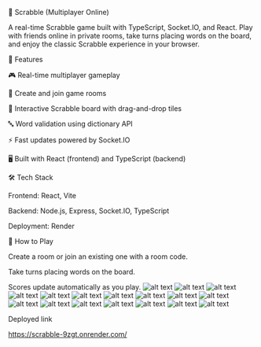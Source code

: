 
📝 Scrabble (Multiplayer Online)

A real-time Scrabble game built with TypeScript, Socket.IO, and React.
Play with friends online in private rooms, take turns placing words on the board, and enjoy the classic Scrabble experience in your browser.

🚀 Features

🎮 Real-time multiplayer gameplay

👥 Create and join game rooms

🧩 Interactive Scrabble board with drag-and-drop tiles

🔤 Word validation using dictionary API

⚡ Fast updates powered by Socket.IO

🖥️ Built with React (frontend) and TypeScript (backend)

🛠️ Tech Stack

Frontend: React, Vite

Backend: Node.js, Express, Socket.IO, TypeScript

Deployment: Render 



🎯 How to Play

Create a room or join an existing one with a room code.

Take turns placing words on the board.

Scores update automatically as you play.
![alt text](<assets/Screenshot 2025-08-24 230549.png>)
![alt text](<assets/Screenshot 2025-08-24 230559.png>) 
![alt text](<assets/Screenshot 2025-08-24 230604.png>) 
![alt text](<assets/Screenshot 2025-08-24 230619.png>) 
![alt text](<assets/Screenshot 2025-08-24 230622.png>) 
![alt text](<assets/Screenshot 2025-08-24 230630.png>) 
![alt text](<assets/Screenshot 2025-08-24 230636.png>) 
![alt text](<assets/Screenshot 2025-08-24 230650.png>) 
![alt text](<assets/Screenshot 2025-08-24 230657.png>) 
![alt text](<assets/Screenshot 2025-08-24 230734.png>) 
![alt text](<assets/Screenshot 2025-08-24 230819.png>) 
![alt text](<assets/Screenshot 2025-08-24 230844.png>) 
![alt text](<assets/Screenshot 2025-08-24 230900.png>) 
![alt text](<assets/Screenshot 2025-08-24 230912.png>) 
![alt text](<assets/Screenshot 2025-08-24 230918.png>) 
![alt text](<assets/Screenshot 2025-08-24 230935.png>) 
![alt text](<assets/Screenshot 2025-08-24 232207.png>)

Deployed link

https://scrabble-9zgt.onrender.com/

